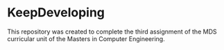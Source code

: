 # KeepDeveloping
This repository was created to complete the third assignment of the MDS curricular unit of the Masters in Computer Engineering.
